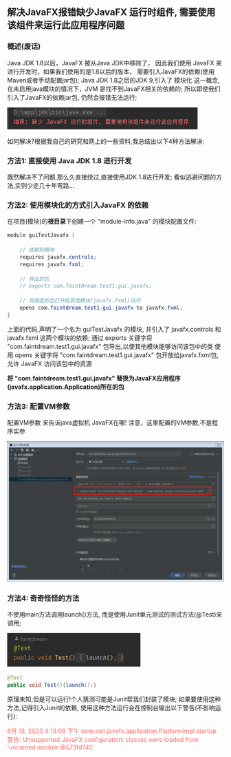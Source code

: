 ## 解决JavaFX报错缺少JavaFX 运行时组件, 需要使用该组件来运行此应用程序问题

### 概述(废话)
Java JDK 1.8以后，JavaFX 被从Java JDK中移除了，
因此我们使用 JavaFX 来进行开发时，如果我们使用的是1.8以后的版本，
需要引入JavaFX的依赖(使用Maven或者手动配置jar包);
Java JDK 1.8之后的JDK 9,引入了 模块化 这一概念,
在未启用java模块的情况下，JVM 是找不到JavaFX相关的依赖的;
所以即使我们引入了JavaFX的依赖jar包,
仍然会报错无法运行;
<!-- 空行 -->
![错误: 缺少 JavaFX 运行时组件, 需要使用该组件来运行此应用程序](ExceptionImage1.png)
<!-- 空行 -->
如何解决?根据我自己的研究和网上的一些资料,我总结出以下4种方法解决:
<!-- 空行 -->
### 方法1: 直接使用 Java JDK 1.8 进行开发
既然解决不了问题,那么久直接绕过,直接使用JDK 1.8进行开发;
看似逃避问题的方法,实则少走几十年弯路...

### 方法2: 使用模块化的方式引入JavaFX 的依赖

在项目(模块)的**根目录**下创建一个 "module-info.java" 的模块配置文件:
```java filename=module-info.java
module guiTestJavafx {
    
    // 依赖的模块
    requires javafx.controls;
    requires javafx.fxml;

    // 导出的包
    // exports com.faintdream.test1.gui.javafx;

    // 将指定的包打开给其他模块(javafx.fxml)访问
    opens com.faintdream.test1.gui.javafx to javafx.fxml;
}
```
上面的代码,声明了一个名为 guiTestJavafx 的模块,
并引入了 javafx.controls 和 javafx.fxml 这两个模块的依赖;
通过 exports 关键字将 "com.faintdream.test1.gui.javafx" 包导出,以使其他模块能够访问该包中的类
使用 opens 关键字将 "com.faintdream.test1.gui.javafx" 包开放给javafx.fxml包,
允许 JavaFX 访问该包中的资源
<!-- 空行 -->
**将 "com.faintdream.test1.gui.javafx" 
替换为JavaFX应用程序(javafx.application.Application)所在的包**

### 方法3: 配置VM参数
配置VM参数 来告诉java虚拟机 JavaFX在哪!
注意，这里配置的VM参数,不是程序实参
<!-- 空行 -->
![配置VM参数](03配置VM参数.png)
<!-- 空行 -->

### 方法4: 奇奇怪怪的方法
不使用main方法调用launch()方法,
而是使用Junit单元测试的测试方法(@Test)来调用;
<!-- 空行 -->
![测试方法调用launch()](04测试方法调用launch().png)
<!-- 空行 -->
```java 
@Test
public void Test(){launch();}
```
原理未知,但是可以运行!个人猜测可能是Junit帮我们封装了模块;
如果要使用这种方法,记得引入Junit的依赖,
使用这种方法运行会在控制台输出以下警告(不影响运行):
<!-- 空行 -->
<span style="color:#fd6a67; ">
6月 13, 2023 4:13:08 下午 com.sun.javafx.application.PlatformImpl startup
警告: Unsupported JavaFX configuration: classes were loaded from 'unnamed module @573fd745'
</span>
<!-- 空行 -->